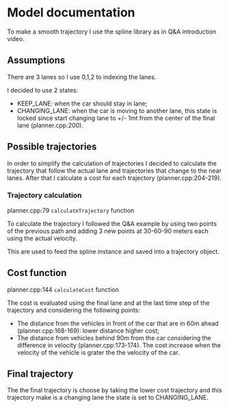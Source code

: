 # Model documentation

To make a smooth trajectory I use the spline library as in Q&A introduction video.

## Assumptions

There are 3 lanes so I use 0,1,2 to indexing the lanes.

I decided to use 2 states:

- KEEP_LANE: when the car should stay in lane;
- CHANGING_LANE: when the car is moving to another lane, this state is locked since start changing lane to +/- 1mt from the center of the final lane (planner.cpp:200).

## Possible trajectories

In order to simplify the calculation of trajectories I decided to calculate the trajectory that follow the actual lane and trajectories that change to the near lanes. After that I calculate a cost for each trajectory (planner.cpp:204-219).

### Trajectory calculation

planner.cpp:79 `calculateTrajectory` function

To calculate the trajectory I followed the Q&A example by using two points of the previous path and adding 3 new points at 30-60-90 meters each using the actual velocity.

This are used to feed the spline instance and saved into a trajectory object.

## Cost function

planner.cpp:144 `calculateCost` function

The cost is evaluated using the final lane and at the last time step of the trajectory and considering the following points:

- The distance from the vehicles in front of the car that are in 60m ahead (planner.cpp:168-169): lower distance higher cost;
- The distance from vehicles behind 90m from the car considering the difference in velocity (planner.cpp:173-174). The cost increase when the velocity of the vehicle is grater the the velocity of the car.

## Final trajectory

The the final trajectory is choose by taking the lower cost trajectory and this trajectory make is a changing lane the state is set to CHANGING_LANE.
